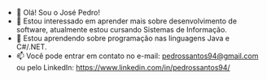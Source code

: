 - 👋 Olá! Sou o José Pedro! 
- 👀 Estou interessado em aprender mais sobre desenvolvimento de software, atualmente estou cursando Sistemas de Informação.
- 🌱 Estou aprendendo sobre programação nas linguagens Java e C#/.NET.
- 📫 Você pode entrar em contato no e-mail: pedrossantos94@gmail.com ou pelo LinkedIn: https://www.linkedin.com/in/pedrossantos94/

